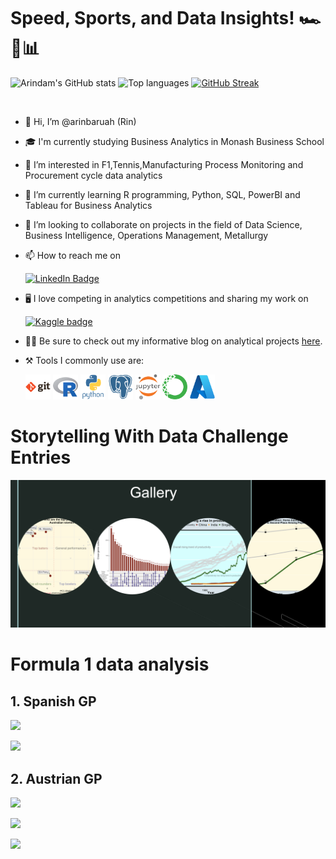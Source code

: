 # Speed, Sports, and Data Insights! 🏎️🎾📊
![Arindam's GitHub stats](https://github-readme-stats.vercel.app/api?username=arinbaruah&show_icons=true&theme=gradient&rank_icon=github)
![Top languages](https://github-readme-stats.vercel.app/api/top-langs/?username=arinbaruah&hide=html,JavaScript,PostScript,SCSS,Less&layout=compact&langs_count=10)
[![GitHub Streak](http://github-readme-streak-stats.herokuapp.com?user=arinbaruah&theme=dark&background=000000)](https://git.io/streak-stats)

  <img src="https://komarev.com/ghpvc/?username=arinbaruah&style=flat-square&color=blue" alt=""/>



- 👋 Hi, I’m @arinbaruah (Rin)
- 🎓 I'm currently studying Business Analytics in Monash Business School
- 👀 I’m interested in F1,Tennis,Manufacturing Process Monitoring and Procurement cycle data analytics  
- 🌱 I’m currently learning R programming, Python, SQL, PowerBI and Tableau for Business Analytics
- 💞️ I’m looking to collaborate on projects in the field of Data Science, Business Intelligence, Operations Management, Metallurgy 
- 📫 How to reach me on <div id="badges">
  <a href="https://www.linkedin.com/in/arindam-baruah/">
    <img src="https://img.shields.io/badge/LinkedIn-blue?style=for-the-badge&logo=linkedin&logoColor=white" alt="LinkedIn Badge"/> 
  </a>
- 🖥️ I love competing in analytics competitions and sharing my work on <div id="badges">
  <a href="https://www.kaggle.com/arindambaruah">
  <img src="https://img.shields.io/badge/Kaggle-035a7d?style=for-the-badge&logo=kaggle&logoColor=white" alt="Kaggle badge"/>
</a>  <div id="badges">  

- 🕵️‍♂️ Be sure to check out my informative blog on analytical projects [here](https://arinbaruah.github.io/Rinsights_blog/).
- ⚒️ Tools I commonly use are:

  <div>
  <img src="https://github.com/devicons/devicon/blob/master/icons/git/git-original-wordmark.svg" title="Git" **alt="Git" width="40" height="40"/>
  <img src="https://github.com/devicons/devicon/blob/master/icons/r/r-original.svg" title="R Studio" **alt="R Studio" width="40" height="40"/>
  <img src="https://github.com/devicons/devicon/blob/master/icons/python/python-original-wordmark.svg" title="Python" **alt="Python" width="40" height="40"/>
  <img src="https://github.com/devicons/devicon/blob/master/icons/postgresql/postgresql-plain.svg" title="PostgreSQL" **alt="PostgreSQL" width="40" height="40"/>
  <img src="https://github.com/devicons/devicon/blob/master/icons/jupyter/jupyter-original-wordmark.svg" title="Jupyter" **alt="Jupyter" width="40" height="40"/>
  <img src="https://github.com/devicons/devicon/blob/master/icons/anaconda/anaconda-original.svg" title="Anaconda" **alt="Anaconda" width="40" height="40"/>
  <img src="https://github.com/devicons/devicon/blob/6910f0503efdd315c8f9b858234310c06e04d9c0/icons/azure/azure-original.svg#L1" title="Azure" **alt="Azure" width="40" height="40"/>
  
</div>

# Storytelling With Data Challenge Entries

![Data Viz challenges](https://github.com/arinbaruah/SWD_challenges/blob/main/Montage.png)


# Formula 1 data analysis

## 1. Spanish GP

![](https://github.com/arinbaruah/Formula-1-data-analysis/blob/main/plots/SpanishGP24.png)

![](https://github.com/arinbaruah/Formula-1-data-analysis/blob/main/plots/fastest_lap_analysis_nor.png)

## 2. Austrian GP

![](https://github.com/arinbaruah/Formula-1-data-analysis/blob/main/plots/fastest_team_aut_fp1.png)

![](https://github.com/arinbaruah/Formula-1-data-analysis/blob/main/plots/fastest_lap_comparison_aut_sq.png)

![](https://github.com/arinbaruah/Formula-1-data-analysis/blob/main/plots/marked_gear_Shifts.png)
<!---
arinbaruah/arinbaruah is a ✨ special ✨ repository because its `README.md` (this file) appears on your GitHub profile.
You can click the Preview link to take a look at your changes.

[![GitHub Streak](http://github-readme-streak-stats.herokuapp.com?user=arinbaruah&theme=dark&background=000000)](https://git.io/streak-stats)
--->
